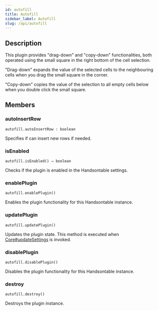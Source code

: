 ```yaml
---
id: autofill
title: Autofill
sidebar_label: Autofill
slug: /api/autofill
---
```

## Description


This plugin provides "drag-down" and "copy-down" functionalities, both operated using the small square in the right
bottom of the cell selection.

"Drag-down" expands the value of the selected cells to the neighbouring cells when you drag the small
square in the corner.

"Copy-down" copies the value of the selection to all empty cells below when you double click the small square.



## Members
### autoInsertRow
`autofill.autoInsertRow : boolean`

Specifies if can insert new rows if needed.



### isEnabled
`autofill.isEnabled() ⇒ boolean`

Checks if the plugin is enabled in the Handsontable settings.



### enablePlugin
`autofill.enablePlugin()`

Enables the plugin functionality for this Handsontable instance.



### updatePlugin
`autofill.updatePlugin()`

Updates the plugin state. This method is executed when [Core#updateSettings](Core#updateSettings) is invoked.



### disablePlugin
`autofill.disablePlugin()`

Disables the plugin functionality for this Handsontable instance.



### destroy
`autofill.destroy()`

Destroys the plugin instance.



